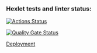 ### Hexlet tests and linter status:

[![Actions Status](https://github.com/foxxdogg/frontend-project-11/actions/workflows/hexlet-check.yml/badge.svg)](https://github.com/foxxdogg/frontend-project-11/actions)

[![Quality Gate Status](https://sonarcloud.io/api/project_badges/measure?project=foxxdogg_frontend-project-11&metric=alert_status)](https://sonarcloud.io/summary/new_code?id=foxxdogg_frontend-project-11)

[Deployment](https://frontend-project-11-1p3jinh4x-foxxdoggs-projects.vercel.app)
